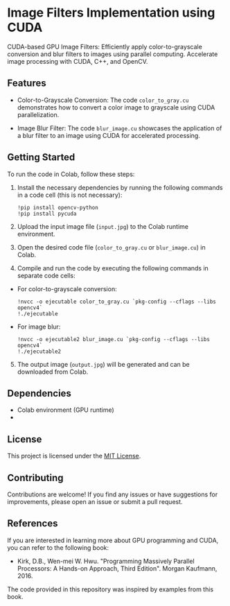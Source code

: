 # Image Filters Implementation using CUDA
CUDA-based GPU Image Filters: Efficiently apply color-to-grayscale conversion and blur filters to images using parallel computing. Accelerate image processing with CUDA, C++, and OpenCV.

## Features

- Color-to-Grayscale Conversion: The code `color_to_gray.cu` demonstrates how to convert a color image to grayscale using CUDA parallelization.

- Image Blur Filter: The code `blur_image.cu` showcases the application of a blur filter to an image using CUDA for accelerated processing.

## Getting Started

To run the code in Colab, follow these steps:

1. Install the necessary dependencies by running the following commands in a code cell (this is not necessary):
   ``` 
   !pip install opencv-python
   !pip install pycuda
   ```

3. Upload the input image file (`input.jpg`) to the Colab runtime environment.

4. Open the desired code file (`color_to_gray.cu` or `blur_image.cu`) in Colab.

5. Compile and run the code by executing the following commands in separate code cells:
- For color-to-grayscale conversion:
  ```
  !nvcc -o ejecutable color_to_gray.cu `pkg-config --cflags --libs opencv4`
  !./ejecutable
  ```

- For image blur:
  ```
  !nvcc -o ejecutable2 blur_image.cu `pkg-config --cflags --libs opencv4`
  !./ejecutable2
  ```

5. The output image (`output.jpg`) will be generated and can be downloaded from Colab.

## Dependencies

- Colab environment (GPU runtime)
- 
## License

This project is licensed under the [MIT License](LICENSE).

## Contributing

Contributions are welcome! If you find any issues or have suggestions for improvements, please open an issue or submit a pull request.

## References

If you are interested in learning more about GPU programming and CUDA, you can refer to the following book:

- Kirk, D.B., Wen-mei W. Hwu. "Programming Massively Parallel Processors: A Hands-on Approach, Third Edition". Morgan Kaufmann, 2016.

The code provided in this repository was inspired by examples from this book.

